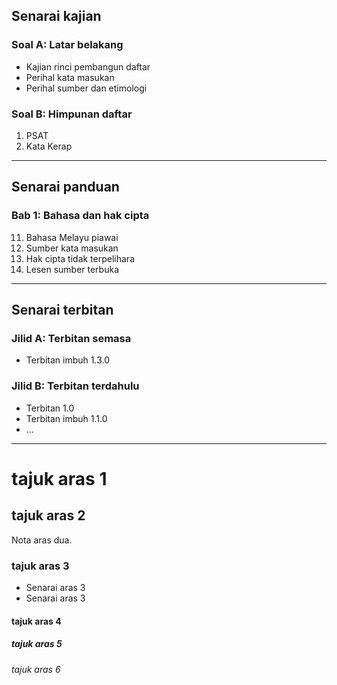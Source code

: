 ## Senarai kajian

### Soal A: Latar belakang

* Kajian rinci pembangun daftar
* Perihal kata masukan
* Perihal sumber dan etimologi

### Soal B: Himpunan daftar

1. PSAT
2. Kata Kerap

---

## Senarai panduan

### Bab 1: Bahasa dan hak cipta

11. Bahasa Melayu piawai
12. Sumber kata masukan
13. Hak cipta tidak terpelihara
14. Lesen sumber terbuka

---

## Senarai terbitan

### Jilid A: Terbitan semasa

* Terbitan imbuh 1.3.0

### Jilid B: Terbitan terdahulu

* Terbitan 1.0
* Terbitan imbuh 1.1.0
* ...

---

# tajuk aras 1

## tajuk aras 2

Nota aras dua.

### tajuk aras 3

* Senarai aras 3
* Senarai aras 3

#### tajuk aras 4

##### tajuk aras 5

###### tajuk aras 6
